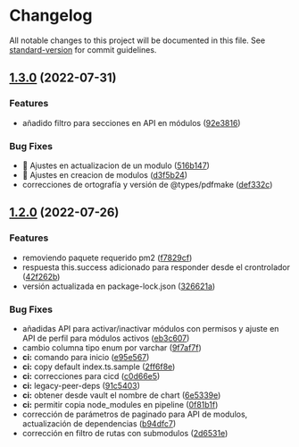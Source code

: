 # Changelog

All notable changes to this project will be documented in this file. See [standard-version](https://github.com/conventional-changelog/standard-version) for commit guidelines.

## [1.3.0](https://gitlab.agetic.gob.bo/agetic/agetic/proyectos-base/agetic-nestjs-base-backend/compare/v1.2.0...v1.3.0) (2022-07-31)

### Features

- añadido filtro para secciones en API en módulos ([92e3816](https://gitlab.agetic.gob.bo/agetic/agetic/proyectos-base/agetic-nestjs-base-backend/commit/92e3816eaad63fe1eb5dcfd7ac31447bfc7c4657))

### Bug Fixes

- :wrench: Ajustes en actualizacion de un modulo ([516b147](https://gitlab.agetic.gob.bo/agetic/agetic/proyectos-base/agetic-nestjs-base-backend/commit/516b1473da0d260e2fa500ead719f52a8bc6d94a))
- :wrench: Ajustes en creacion de modulos ([d3f5b24](https://gitlab.agetic.gob.bo/agetic/agetic/proyectos-base/agetic-nestjs-base-backend/commit/d3f5b24356c864399de34b9ba21d8f6992766861))
- correcciones de ortografía y versión de @types/pdfmake ([def332c](https://gitlab.agetic.gob.bo/agetic/agetic/proyectos-base/agetic-nestjs-base-backend/commit/def332ca0c23541609e2546b67322116cd42d2b9))

## [1.2.0](https://gitlab.agetic.gob.bo/agetic/backend-base-nestjs/compare/v1.1.6...v1.2.0) (2022-07-26)

### Features

- removiendo paquete requerido pm2 ([f7829cf](https://gitlab.agetic.gob.bo/agetic/backend-base-nestjs/commit/f7829cfcc7c4f2efd0df03cfa765af6a94fda3a3))
- respuesta this.success adicionado para responder desde el crontrolador ([42f262b](https://gitlab.agetic.gob.bo/agetic/backend-base-nestjs/commit/42f262be0f9be1ead218d448b187901ba29a8aa0))
- versión actualizada en package-lock.json ([326621a](https://gitlab.agetic.gob.bo/agetic/backend-base-nestjs/commit/326621a5fa0805303379527a5b594ef0338d1acd))

### Bug Fixes

- añadidas API para activar/inactivar módulos con permisos y ajuste en API de perfil para módulos activos ([eb3c607](https://gitlab.agetic.gob.bo/agetic/backend-base-nestjs/commit/eb3c60708e20fcf09bd9c74342b10f6fe29eab8e))
- cambio columna tipo enum por varchar ([9f7af7f](https://gitlab.agetic.gob.bo/agetic/backend-base-nestjs/commit/9f7af7f87b2416480b502cf9b83b2d90e0f86834))
- **ci:** comando para inicio ([e95e567](https://gitlab.agetic.gob.bo/agetic/backend-base-nestjs/commit/e95e5672e5fbdbda3d349ed00e09de032ac0a791))
- **ci:** copy default index.ts.sample ([2ff6f8e](https://gitlab.agetic.gob.bo/agetic/backend-base-nestjs/commit/2ff6f8e833ba929451efdfae16bc4a8868183ad8))
- **ci:** correcciones para cicd ([c0d66e5](https://gitlab.agetic.gob.bo/agetic/backend-base-nestjs/commit/c0d66e5296b6862a005fe46b327b025c00e2751b))
- **ci:** legacy-peer-deps ([91c5403](https://gitlab.agetic.gob.bo/agetic/backend-base-nestjs/commit/91c54035aec056c03099fe1966ff73e1b506adad))
- **ci:** obtener desde vault el nombre de chart ([6e5339e](https://gitlab.agetic.gob.bo/agetic/backend-base-nestjs/commit/6e5339ebcc0d7bdd0ba42ed65ad5e675e302ec8f))
- **ci:** permitir copia node_modules en pipeline ([0f81b1f](https://gitlab.agetic.gob.bo/agetic/backend-base-nestjs/commit/0f81b1fde0366bbb90d2597106aa70972b9f71e3))
- corrección de parámetros de paginado para API de modulos, actualización de dependencias ([b94dfc7](https://gitlab.agetic.gob.bo/agetic/backend-base-nestjs/commit/b94dfc77d6e9af996ad288457bcb2c1799a1111b))
- corrección en filtro de rutas con submodulos ([2d6531e](https://gitlab.agetic.gob.bo/agetic/backend-base-nestjs/commit/2d6531e1a4e17000b67f6f5163ee2dff27543931))
